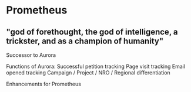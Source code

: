 # Prometheus
## "god of forethought, the god of intelligence, a trickster, and as a champion of humanity"
Successor to Aurora

Functions of Aurora:
Successful petition tracking
Page visit tracking
Email opened tracking
Campaign / Project / NRO / Regional differentiation

Enhancements for Prometheus
